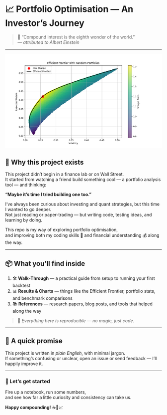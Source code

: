 # 📈 Portfolio Optimisation — An Investor’s Journey

> 💬 “Compound interest is the eighth wonder of the world.”  
> — *attributed to Albert Einstein*

---

<p align="center">
  <img src="assets/efficient_frontier.png" alt="Portfolio Flow" width="600"/>
</p>

## 🌱 Why this project exists

This project didn’t begin in a finance lab or on Wall Street.  
It started from watching a friend build something cool — a portfolio analysis tool — and thinking:

**“Maybe it’s time I tried building one too.”**

I’ve always been curious about investing and quant strategies, but this time I wanted to go deeper.  
Not just reading or paper-trading — but writing code, testing ideas, and learning by doing.

This repo is my way of exploring portfolio optimisation,  
and improving both my coding skills 🧠 and financial understanding 💰 along the way.

---

## 📦 What you’ll find inside

1. 🛠️ **Walk‑Through** — a practical guide from setup to running your first backtest  
2. 📊 **Results & Charts** — things like the Efficient Frontier, portfolio stats, and benchmark comparisons  
3. 📚 **References** — research papers, blog posts, and tools that helped along the way

> 🧪 *Everything here is reproducible — no magic, just code.*

---

## 🤝 A quick promise

This project is written in *plain English*, with minimal jargon.  
If something’s confusing or unclear, open an issue or send feedback — I’ll happily improve it.

---

### 🚀 Let’s get started

Fire up a notebook, run some numbers,  
and see how far a little curiosity and consistency can take us.

**Happy compounding!** ☕📘📈